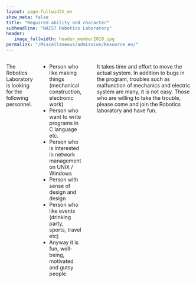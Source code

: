```yaml
---
layout: page-fullwidth_en
show_meta: false
title: "Required ability and character"
subheadline: "NAIST Robotics Laboratory"
header:
   image_fullwidth: header_member2018.jpg
permalink: "/Miscellaneous/admission/Resource_en/"
---
```


<div class="row">

<div class="medium-12  columns" markdown="1">



The Robotics Laboratory is looking for the following personnel.
- Person who like making things (mechanical construction, electronic work)
- Person who want to write programs in C language etc.
- Person who is interested in network management on UNIX / Windows
- Person with sense of design and design
- Person who like events (drinking party, sports, travel etc)
- Anyway it is fun, well-being, motivated and gutsy people 
<br/>

It takes time and effort to move the actual system.
In addition to bugs in the program, troubles such as malfunction of mechanics and electric system are many, it is not easy.
Those who are willing to take the trouble, please come and join the Robotics laboratory and have fun.  


</div>
</div>